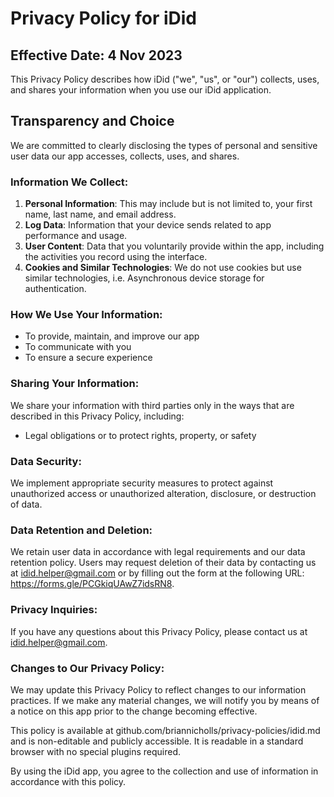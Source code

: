 # Privacy Policy for iDid

## Effective Date: 4 Nov 2023

This Privacy Policy describes how iDid ("we", "us", or "our") collects, uses, and shares your information when you use our iDid application.

## Transparency and Choice

We are committed to clearly disclosing the types of personal and sensitive user data our app accesses, collects, uses, and shares.

### Information We Collect:

1. **Personal Information**: This may include but is not limited to, your first name, last name, and email address.
2. **Log Data**: Information that your device sends related to app performance and usage.
3. **User Content**: Data that you voluntarily provide within the app, including the activities you record using the interface.
4. **Cookies and Similar Technologies**: We do not use cookies but use similar technologies, i.e. Asynchronous device storage for authentication.

### How We Use Your Information:

- To provide, maintain, and improve our app
- To communicate with you
- To ensure a secure experience

### Sharing Your Information:

We share your information with third parties only in the ways that are described in this Privacy Policy, including:

- Legal obligations or to protect rights, property, or safety

### Data Security:

We implement appropriate security measures to protect against unauthorized access or unauthorized alteration, disclosure, or destruction of data.

### Data Retention and Deletion:

We retain user data in accordance with legal requirements and our data retention policy. Users may request deletion of their data by contacting us at idid.helper@gmail.com or by filling out the form at the following URL: https://forms.gle/PCGkiqUAwZ7idsRN8.

### Privacy Inquiries:

If you have any questions about this Privacy Policy, please contact us at idid.helper@gmail.com.

### Changes to Our Privacy Policy:

We may update this Privacy Policy to reflect changes to our information practices. If we make any material changes, we will notify you by means of a notice on this app prior to the change becoming effective.

This policy is available at github.com/briannicholls/privacy-policies/idid.md and is non-editable and publicly accessible. It is readable in a standard browser with no special plugins required.

By using the iDid app, you agree to the collection and use of information in accordance with this policy.
